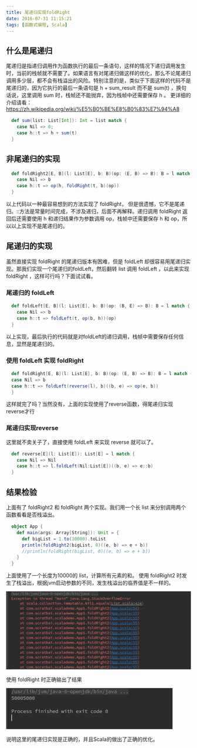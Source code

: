 ```yaml
---
title: 尾递归实现foldRight
date: 2016-07-31 11:15:21
tags: [函数式编程, Scala]
---
```

## 什么是尾递归
尾递归是指递归调用作为函数执行的最后一条语句，这样的情况下递归调用发生时，当前的栈帧就不需要了。如果语言有对尾递归做这样的优化，那么不论尾递归调用多少层，都不会有栈溢出的风险。特别注意的是，类似于下面这样的代码不是尾递归的，因为它执行的最后一条语句是 h + sum_result 而不是 sum(t) ，换句话说，这里调用 sum 时，栈帧还不能抛弃，因为栈帧中还需要保存 h 。
更详细的介绍请看： https://zh.wikipedia.org/wiki/%E5%B0%BE%E8%B0%83%E7%94%A8

```Scala
  def sum(list: List[Int]): Int = list match {
    case Nil => 0;
    case h::t => h + sum(t)
  }
```

## 非尾递归的实现

```Scala
  def foldRight2[E, B](l: List[E], b: B)(op: (E, B) => B): B = l match {
    case Nil => b
    case h::t => op(h, foldRight(t, b)(op))
  }
```

以上代码以一种最容易想到的方法实现了 foldRight， 但是很遗憾，它不是尾递归。::方法是常量时间完成，不涉及递归，后面不再解释。递归调用 foldRight 返回后还需要使用 h 和递归结果作为参数调用 op，栈帧中还需要保存 h 和 op，所以以上实现不是尾递归的。

## 尾递归的实现
虽然直接实现 foldRight 的尾递归版本有困难，但是 foldLeft 却很容易用尾递归实现。那我们实现一个尾递归的foldLeft，然后翻转 list 调用 foldLeft ，以此来实现 foldRight ，这样可行吗？下面试试看。

### 尾递归的 foldLeft
```Scala
  def foldLeft[E, B](l: List[E], b: B)(op: (B, E) => B): B = l match {
    case Nil => b
    case h::t => foldLeft(t, op(b, h))(op)
  }
```
以上实现，最后执行的代码就是对foldLeft的递归调用，栈帧中需要保存任何信息，显然是尾递归的。

### 使用 foldLeft 实现 foldRight
```Scala
  def foldRight[E, B](l: List[E], b: B)(op: (E, B) => B): B = l match {
  case Nil => b
  case h::t => foldLeft(reverse(l), b)((b, e) => op(e, b))
  }
```
这样就完了吗？当然没有，上面的实现使用了reverse函数，得尾递归实现reverse才行

### 尾递归实现reverse
这里就不卖关子了，直接使用 foldLeft 来实现 reverse 就可以了。
```Scala
  def reverse[E](l: List[E]): List[E] = l match {
    case Nil => Nil
    case h::t => l.foldLeft(Nil:List[E])((b, e) => e::b)
  }
```

## 结果检验
上面有了 foldRight2 和 foldRight 两个实现。我们用一个长 list 来分别调用两个函数看看是否栈溢出。
```Scala
  object App {
    def main(args: Array[String]): Unit = {
      def bigList = 1.to(10000).toList
      println(foldRight2(bigList, 0)((e, b) => e + b))
      //println(foldRight(bigList, 0)((e, b) => e + b))
    }
  }
```
上面使用了一个长度为10000的 list，计算所有元素的和。
使用 foldRight2 时发生了栈溢出，根据jvm启动参数的不同，发生栈溢出的临界值是不一样的。

![Alt text](/images/尾递归实现foldRight/stackoverflow_result.png)

使用 foldRight 时正确输出了结果

![Alt text](/images/尾递归实现foldRight/success_result.png)

说明这里的尾递归实现是正确的，并且Scala的做出了正确的优化。
